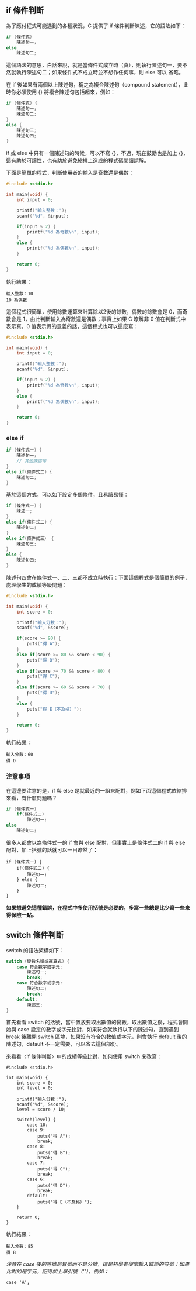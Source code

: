## if 條件判斷
為了應付程式可能遇到的各種狀況，C 提供了 if 條件判斷陳述，它的語法如下：
```c
if (條件式) 
    陳述句一; 
else 
    陳述句二;
```
這個語法的意思，白話來說，就是當條件式成立時（真），則執行陳述句一，要不然就執行陳述句二；如果條件式不成立時並不想作任何事，則 else 可以 省略。

在 if 後如果有兩個以上陳述句，稱之為複合陳述句（compound statement），此時你必須使用 {} 將複合陳述句包括起來，例如：
```c
if (條件式) { 
    陳述句一; 
    陳述句二; 
} 
else { 
    陳述句三; 
    陳述句四; 
}
```
if 或 else 中只有一個陳述句的時候，可以不寫 {}，不過，現在鼓勵也是加上 {}，這有助於可讀性，也有助於避免縮排上造成的程式碼閱讀誤解。

下面是簡單的程式，判斷使用者的輸入是奇數還是偶數：  
```c
#include <stdio.h>

int main(void) {
    int input = 0;

    printf("輸入整數：");
    scanf("%d", &input);

    if(input % 2) {
        printf("%d 為奇數\n", input);
    }
    else {
        printf("%d 為偶數\n", input);
    }

    return 0;
}
```
執行結果：
```
輸入整數：10
10 為偶數
```
這個程式很簡單，使用餘數運算來計算除以2後的餘數，偶數的餘數會是 0，而奇數會是 1，由此判斷輸入為奇數還是偶數；事實上如果 C 瞭解非 0 值在判斷式中表示真，0 值表示假的意義的話，這個程式也可以這麼寫：
```c
#include <stdio.h>

int main(void) {
    int input = 0;

    printf("輸入整數：");
    scanf("%d", &input);

    if(input % 2) {
        printf("%d 為奇數\n", input);
    }
    else {
        printf("%d 為偶數\n", input);
    }

    return 0;
}
```
### else if
```c
if (條件式一) { 
    陳述句一; 
    // 其他陳述句 
} 
else if(條件式二) { 
    陳述句二;
}
```
基於這個方式，可以如下設定多個條件，且易讀易懂：
```c
if (條件式一) { 
    陳述一; 
} 
else if(條件式二) { 
    陳述句二; 
} 
else if(條件式三） { 
    陳述句三; 
} 
else { 
    陳述句四;
}
```
陳述句四會在條件式一、二、三都不成立時執行；下面這個程式是個簡單的例子，處理學生的成績等級問題：
```c
#include <stdio.h>

int main(void) {
    int score = 0;

    printf("輸入分數：");
    scanf("%d", &score);

    if(score >= 90) {
        puts("得 A");
    } 
    else if(score >= 80 && score < 90) {
        puts("得 B");
    } 
    else if(score >= 70 && score < 80) {
        puts("得 C");
    } 
    else if(score >= 60 && score < 70) {
        puts("得 D");
    } 
    else {
        puts("得 E（不及格）");
    }

    return 0;
}
```
執行結果：
```
輸入分數：60
得 D
```
### 注意事項
在這邊要注意的是，if 與 else 是就最近的一組來配對，例如下面這個程式依縮排來看，有什麼問題嗎？
```c
if (條件式一) 
    if(條件式二) 
        陳述句一; 
else 
    陳述句二;
```
很多人都會以為條件式一的 if 會與 else 配對，但事實上是條件式二的 if 與 else 配對，加上括號的話就可以一目瞭然了：
```
if (條件式一) { 
    if(條件式二) {
        陳述句一; 
    } else { 
        陳述句二;
    } 
}
```
**如果想避免這種錯誤，在程式中多使用括號是必要的，多寫一些總是比少寫一些來得保險一點。**


## switch 條件判斷
switch 的語法架構如下：
```c
switch (變數名稱或運算式) { 
    case 符合數字或字元: 
        陳述句一; 
        break; 
    case 符合數字或字元: 
        陳述句二; 
        break; 
    default: 
        陳述三; 
}
```
首先看看 switch 的括號，當中置放要取出數值的變數，取出數值之後，程式會開始與 case 設定的數字或字元比對，如果符合就執行以下的陳述句，直到遇到 break 後離開 switch 區塊，如果沒有符合的數值或字元，則會執行 default 後的陳述句，default 不一定需要，可以省去這個部份。

來看看〈if 條件判斷〉中的成績等級比對，如何使用 switch 來改寫：
```
#include <stdio.h>

int main(void) {
    int score = 0; 
    int level = 0; 

    printf("輸入分數："); 
    scanf("%d", &score); 
    level = score / 10; 

    switch(level) { 
        case 10: 
        case 9: 
            puts("得 A");
            break; 
        case 8: 
            puts("得 B");
            break; 
        case 7: 
            puts("得 C");
            break; 
        case 6: 
            puts("得 D");
            break; 
        default: 
            puts("得 E（不及格）");
    } 

    return 0;
} 
```
執行結果：
```
輸入分數：85
得 B
```
*注意在 case 後的等號是冒號而不是分號，這是初學者很常輸入錯誤的符號；如果比對的是字元，記得加上單引號（''），例如：*
```
case 'A';
```
